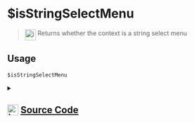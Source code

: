 # $isStringSelectMenu
> <img align="top" src="https://upload.wikimedia.org/wikipedia/commons/thumb/e/e4/Infobox_info_icon.svg/160px-Infobox_info_icon.svg.png?20150409153300" alt="image" width="25" height="auto"> Returns whether the context is a string select menu
## Usage
```
$isStringSelectMenu
```
<details>
<summary>
    
## <img align="top" src="https://cdn4.iconfinder.com/data/icons/iconsimple-logotypes/512/github-512.png" alt="image" width="25" height="auto">  [Source Code](https://github.com/tryforge/ForgeScript-V2/blob/main/src/native/isStringSelectMenu.ts)
    
</summary>
    
```ts
import { NativeFunction, Return } from "../structures"

export default new NativeFunction({
    name: "$isStringSelectMenu",
    version: "1.0.0",
    description: "Returns whether the context is a string select menu",
    unwrap: false,
    execute(ctx) {
        return Return.success(Boolean(ctx.interaction?.isStringSelectMenu()))
    },
})

```
    
</details>